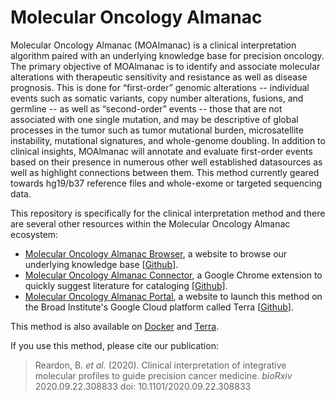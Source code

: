 # Molecular Oncology Almanac

Molecular Oncology Almanac (MOAlmanac) is a clinical interpretation algorithm paired with an underlying knowledge base for precision oncology. The primary objective of MOAlmanac is to identify and associate molecular alterations with therapeutic sensitivity and resistance as well as disease prognosis. This is done for “first-order” genomic alterations -- individual events such as somatic variants, copy number alterations, fusions, and germline -- as well as “second-order” events -- those that are not associated with one single mutation, and may be descriptive of global processes in the tumor such as tumor mutational burden, microsatellite instability, mutational signatures, and whole-genome doubling. In addition to clinical insights, MOAlmanac will annotate and evaluate first-order events based on their presence in numerous other well established datasources as well as highlight connections between them. This method currently geared towards hg19/b37 reference files and whole-exome or targeted sequencing data.

This repository is specifically for the clinical interpretation method and there are several other resources within the Molecular Oncology Almanac ecosystem: 
- [Molecular Oncology Almanac Browser](https://moalmanac.org), a website to browse our underlying knowledge base [[Github](https://github.com/vanallenlab/almanac-browser)].
- [Molecular Oncology Almanac Connector](https://chrome.google.com/webstore/detail/molecular-oncology-almana/jliaipolchffpaccagodphgjpfdpcbcm?hl=en), a Google Chrome extension to quickly suggest literature for cataloging [[Github](https://github.com/vanallenlab/almanac-extension)].
- [Molecular Oncology Almanac Portal](https://portal.moalmanac.org), a website to launch this method on the Broad Institute's Google Cloud platform called Terra [[Github](https://github.com/vanallenlab/moalmanac-portal)].

This method is also available on [Docker](https://hub.docker.com/repository/docker/vanallenlab/moalmanac) and [Terra](https://portal.firecloud.org/#methods/vanallenlab/moalmanac/). 

If you use this method, please cite our publication:
> Reardon, B. *et al.* (2020). Clinical interpretation of integrative molecular profiles to guide precision cancer medicine. *bioRxiv* 2020.09.22.308833 doi: 10.1101/2020.09.22.308833
